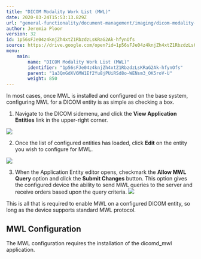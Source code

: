 ```yaml
---
title: "DICOM Modality Work List (MWL)"
date: 2020-03-24T15:53:13.829Z
url: "general-functionality/document-management/imaging/dicom-modality-work-list-mwl.html"
author: Jeremia Ploor
version: 32
id: 1p56sFJe04z4knjZh4xtZ1RbzdzLsKRaG2Ak-hfynOfs
source: https://drive.google.com/open?id=1p56sFJe04z4knjZh4xtZ1RbzdzLsKRaG2Ak-hfynOfs
menu:
    main:
        name: "DICOM Modality Work List (MWL)"
        identifier: "1p56sFJe04z4knjZh4xtZ1RbzdzLsKRaG2Ak-hfynOfs"
        parent: "1a3QmGdXV6MW1Ef2Yu8jPUiRSd8o-WENsm3_OK5roV-U"
        weight: 850
---
```

In most cases, once MWL is installed and configured on the base system, configuring MWL for a DICOM entity is as simple as checking a box.

1. Navigate to the DICOM sidemenu, and click the <strong>View Application Entities</strong> link in the upper-right corner.



![](../../../external_files/c6a988bddeb5ac0b80f4ca575a8f55a3.png)



2. Once the list of configured entities has loaded, click <strong>Edit</strong> on the entity you wish to configure for MWL.



![](../../../external_files/8c5610e3e91af0853e453b5c641f01c3.png)



3. When the Application Entity editor opens, checkmark the <strong>Allow MWL Query</strong> option and click the <strong>Submit Changes</strong> button. This option gives the configured device the ability to send MWL queries to the server and receive orders based upon the query criteria. ![](../../../external_files/0bb1a6d25d82deda04ba3f7849663e73.png) 

This is all that is required to enable MWL on a configured DICOM entity, so long as the device supports standard MWL protocol.

## MWL Configuration

The MWL configuration requires the installation of the dicomd_mwl application. 

